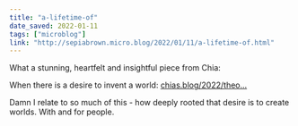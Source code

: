 ```yaml
---
title: "a-lifetime-of"
date_saved: 2022-01-11
tags: ["microblog"]
link: "http://sepiabrown.micro.blog/2022/01/11/a-lifetime-of.html"
---
```

What a stunning, heartfelt and insightful piece from Chia:

When there is a desire to invent a world: [chias.blog/2022/theo...](https://chias.blog/2022/theophany/)

Damn I relate to so much of this - how deeply rooted that desire is to create worlds. With and for people.

